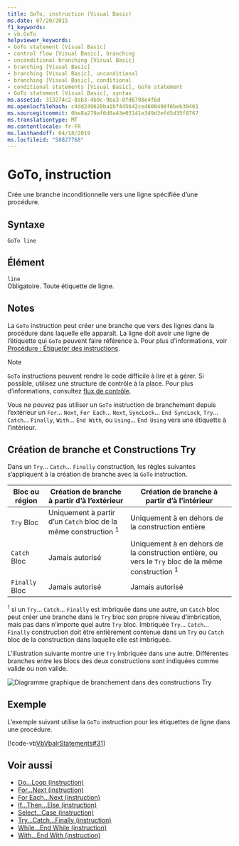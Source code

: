 ```yaml
---
title: GoTo, instruction (Visual Basic)
ms.date: 07/20/2015
f1_keywords:
- vb.GoTo
helpviewer_keywords:
- GoTo statement [Visual Basic]
- control flow [Visual Basic], branching
- unconditional branching [Visual Basic]
- branching [Visual Basic]
- branching [Visual Basic], unconditional
- branching [Visual Basic], conditional
- conditional statements [Visual Basic], GoTo statement
- GoTo statement [Visual Basic], syntax
ms.assetid: 313274c2-8ab3-4b9c-9ba3-0fd6798e4f6d
ms.openlocfilehash: c4dd249620ba1bf445642ce4600498f6beb30461
ms.sourcegitcommit: 0be8a279af6d8a43e03141e349d3efd5d35f8767
ms.translationtype: MT
ms.contentlocale: fr-FR
ms.lasthandoff: 04/18/2019
ms.locfileid: "58827768"
---
```

# <a name="goto-statement"></a>GoTo, instruction
Crée une branche inconditionnelle vers une ligne spécifiée d’une procédure.  
  
## <a name="syntax"></a>Syntaxe  
  
```  
GoTo line  
```  
  
## <a name="part"></a>Élément  
 `line`  
 Obligatoire. Toute étiquette de ligne.  
  
## <a name="remarks"></a>Notes  
 La `GoTo` instruction peut créer une branche que vers des lignes dans la procédure dans laquelle elle apparaît. La ligne doit avoir une ligne de l’étiquette qui `GoTo` peuvent faire référence à. Pour plus d'informations, voir [Procédure : Étiqueter des instructions](../../../visual-basic/programming-guide/program-structure/how-to-label-statements.md).  
  
> [!NOTE]
>  `GoTo` instructions peuvent rendre le code difficile à lire et à gérer. Si possible, utilisez une structure de contrôle à la place. Pour plus d’informations, consultez [flux de contrôle](../../../visual-basic/programming-guide/language-features/control-flow/index.md).  
  
 Vous ne pouvez pas utiliser un `GoTo` instruction de branchement depuis l’extérieur un `For`... `Next`, `For Each`... `Next`, `SyncLock`... `End SyncLock`, `Try`... `Catch`... `Finally`, `With`... `End With`, ou `Using`... `End Using` vers une étiquette à l’intérieur.  
  
## <a name="branching-and-try-constructions"></a>Création de branche et Constructions Try  
 Dans un `Try`... `Catch`... `Finally` construction, les règles suivantes s’appliquent à la création de branche avec la `GoTo` instruction.  
  
|Bloc ou région|Création de branche à partir d’à l’extérieur|Création de branche à partir d’à l’intérieur|  
|---------------------|-------------------------------|-------------------------------|  
|`Try` Bloc|Uniquement à partir d’un `Catch` bloc de la même construction <sup>1</sup>|Uniquement à en dehors de la construction entière|  
|`Catch` Bloc|Jamais autorisé|Uniquement à en dehors de la construction entière, ou vers le `Try` bloc de la même construction <sup>1</sup>|  
|`Finally` Bloc|Jamais autorisé|Jamais autorisé|  
  
 <sup>1</sup> si un `Try`... `Catch`... `Finally` est imbriquée dans une autre, un `Catch` bloc peut créer une branche dans le `Try` bloc son propre niveau d’imbrication, mais pas dans n’importe quel autre `Try` bloc. Imbriquée `Try`... `Catch`... `Finally` construction doit être entièrement contenue dans un `Try` ou `Catch` bloc de la construction dans laquelle elle est imbriquée.  
  
 L’illustration suivante montre une `Try` imbriquée dans une autre. Différentes branches entre les blocs des deux constructions sont indiquées comme valide ou non valide.  
  
 ![Diagramme graphique de branchement dans des constructions Try](./media/goto-statement/try-construction-branching.gif)  
  
## <a name="example"></a>Exemple  
 L’exemple suivant utilise la `GoTo` instruction pour les étiquettes de ligne dans une procédure.  
  
 [!code-vb[VbVbalrStatements#31](~/samples/snippets/visualbasic/VS_Snippets_VBCSharp/VbVbalrStatements/VB/Class1.vb#31)]  
  
## <a name="see-also"></a>Voir aussi

- [Do...Loop (instruction)](../../../visual-basic/language-reference/statements/do-loop-statement.md)
- [For...Next (instruction)](../../../visual-basic/language-reference/statements/for-next-statement.md)
- [For Each...Next (instruction)](../../../visual-basic/language-reference/statements/for-each-next-statement.md)
- [If...Then...Else (instruction)](../../../visual-basic/language-reference/statements/if-then-else-statement.md)
- [Select...Case (instruction)](../../../visual-basic/language-reference/statements/select-case-statement.md)
- [Try...Catch...Finally (instruction)](../../../visual-basic/language-reference/statements/try-catch-finally-statement.md)
- [While...End While (instruction)](../../../visual-basic/language-reference/statements/while-end-while-statement.md)
- [With...End With (instruction)](../../../visual-basic/language-reference/statements/with-end-with-statement.md)
